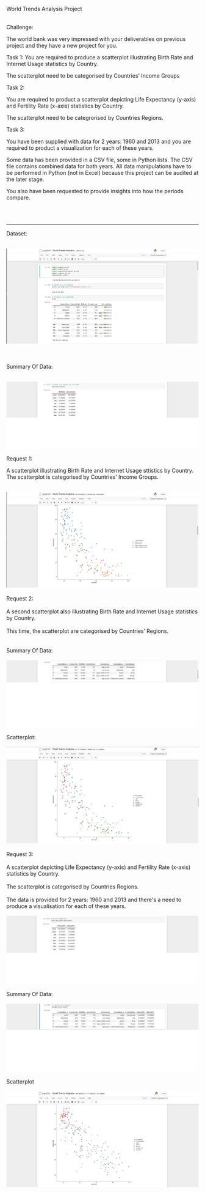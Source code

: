 World Trends Analysis Project
<br>
<br>

Challenge: 

The world bank was very impressed with your deliverables on previous project and they have a new project for you.


Task 1: You are required to produce a scatterplot illustrating Birth Rate and Internet Usage statistics by Country.

The scatterplot need to be categorised by Countries’ Income Groups

Task 2:

You are required to product a scatterplot depicting Life Expectancy (y-axis) and Fertility Rate (x-axis) statistics by Country.

The scatterplot need to be categrorised by Countries Regions.

Task 3:

You have been supplied with data for 2 years: 1960 and 2013 and you are required to product a visualization for each of these years.

Some data has been provided in a CSV file, some in Python lists. The CSV file contains combined data for both years. All data manipulations have to be performed in Python (not in Excel) because this project can be audited at the later stage.

You also have been requested to provide insights into how the periods compare.

<br>

<br>

<hr>

Dataset:
<br>
<br>

![](img/data1.png)

<br>
<br>
Summary Of Data:
<br>
<br>

![](img/data7.png)

Request 1:

A scatterplot illustrating Birth Rate and Internet Usage sttistics by Country. The scatterplot is categorised by Countries' Income Groups.
<br>
<br>

![](img/data8.png)
<br>
<br>
Request 2:
<br>
<br>
A second scatterplot also illustrating Birth Rate and Internet Usage statistics by Country.
<br>
<br>
This time, the scatterplot are categorised by Countries’ Regions.
<br>
<br>
<br>
Summary Of Data:
<br>
<br>
![](img/data9.png)
<br>
<br>
Scatterplot: 
<br>
<br>
![](img/data10.png)
<br>
<br>
Request 3: 
<br>
<br>
A  scatterplot depicting Life Expectancy (y-axis) and Fertility Rate (x-axis) statistics by Country.
<br>
<br>
The scatterplot is categorised by Countries Regions.
<br>
<br>
The data is provided for 2 years: 1960 and 2013 and there's a need to produce a visualisation for each of these years.
<br>
<br>
![](img/data11.png)
<br>
<br>
Summary Of Data:
<br>
<br>
![](img/data12.png)
<br>
<br>
Scatterplot
<br>
<br>
![](img/data13.png)
